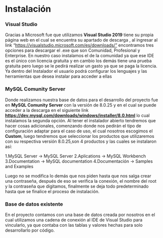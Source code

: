 # Instalación 

### Visual Studio
Gracias a Microsoft fue que utilizamos **Visual Studio 2019** tiene su propia página web en el cual se encuentra su apartado de descarga , al ingresar al link “https://visualstudio.microsoft.com/es/downloads/” encontramos tres opciones para descargar el .exe que son Comunidad, Profesional y Enterprise. En nuestro caso instalamos el de la comunidad ya que ese IDE es el único con licencia gratuita y en cambio los demás tiene una prueba gratuita pero luego se le pedirá realizar un gasto ya que se paga la licencia. Ya dentro del Instalador el usuario podrá configurar los lenguajes y las herramientas que desea instalar para acceder a ellas 


### MySQL Comunity Server
Donde realizamos nuestra base de datos para el desarrollo del proyecto fue en **MySQL Comunity Server** con la versión de 8.0.25 y en el cual se puede acceder a la descarga en el siguiente link **https://dev.mysql.com/downloads/windows/installer/8.0.html**  lo cual instalamos la segunda opción. Al tener el instalador abierto tendremos que hacer cosas adicionales, comenzando donde nos pedirán el tipo de configuración adaptar para el caso de uso, el cual nosotros escogimos el **Custom**, luego tendremos que seleccionar los productos que utilizaremos con su respectiva versión 8.0.25,son 4 productos y las cuales se instalaron así:

1.MySQL Server -> MySQL Server
2.Aplications -> MySQL Workbench
3.Documentation -> MySQL documentation
4.Documentación -> Samples and Examples

Luego no se modifica lo demás que nos piden hasta que nos salga crear una contraseña, después de eso se verifica la conexión, el nombre del root y la contraseña que digitamos, finalmente se deja todo predeterminado hasta que se finalice el proceso de instalación.

### Base de datos existente
En el proyecto contamos con una base de datos creada por nosotros en el cual utilizamos una cadena de conexión al IDE de Visual Studio para vincularlo, ya que contaba con las tablas y valores hechas para solo desarrollarlo por código.



